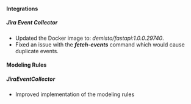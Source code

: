 
#### Integrations
##### Jira Event Collector
- Updated the Docker image to: *demisto/fastapi:1.0.0.29740*.
- Fixed an issue with the ***fetch-events*** command which would cause duplicate events.

#### Modeling Rules
##### JiraEventCollector
- Improved implementation of the modeling rules
